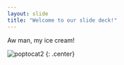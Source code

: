 ```yaml
---
layout: slide
title: "Welcome to our slide deck!"
---
```


Aw man, my ice cream!

![poptocat2](https://octodex.github.com/images/poptocat_v2.png)
{: .center}
